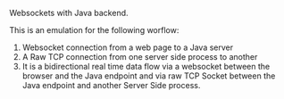 Websockets with Java backend.

This is an emulation for the following worflow:

1. Websocket connection from a web page to a Java server
2. A Raw TCP connection from one server side process to another
3. It is a bidirectional real time data flow via a websocket 
between the browser and the Java endpoint and via
raw TCP Socket between the Java endpoint and
another Server Side process.